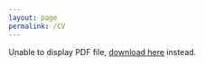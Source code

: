 ```yaml
---
layout: page
permalink: /CV
---
```


<object data="assets/files/cv17032025.pdf" type="application/pdf" width="100%" height="750px">
    <p>Unable to display PDF file, <a href="assets/files/cv17032025.pdf">download here</a> instead.</p>
</object>